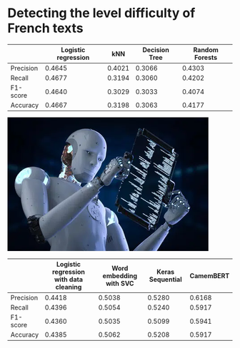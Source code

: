 # Detecting the level difficulty of French texts

|                  | Logistic regression | kNN | Decision Tree | Random Forests |
|------------------|---------------------|-----|---------------|----------------|
| Precision        | 0.4645              | 0.4021 | 0.3066   | 0.4303         |
| Recall           | 0.4677              | 0.3194 | 0.3060   | 0.4202         |
| F1-score         | 0.4640              | 0.3029 | 0.3033   | 0.4074         |
| Accuracy         | 0.4667              | 0.3198   | 0.3063 | 0.4177         |

![My Image](project-illustration.png)

|                  | Logistic regression with data cleaning | Word embedding with SVC | Keras Sequential | CamemBERT |
|------------------|---------------------|-----|---------------|----------------|
| Precision        | 0.4418              | 0.5038 | 0.5280   | 0.6168 |
| Recall           | 0.4396              | 0.5054 | 0.5240   | 0.5917 |
| F1-score         | 0.4360              | 0.5035 | 0.5099   | 0.5941 |
| Accuracy         | 0.4385              | 0.5062 | 0.5208   | 0.5917 |

